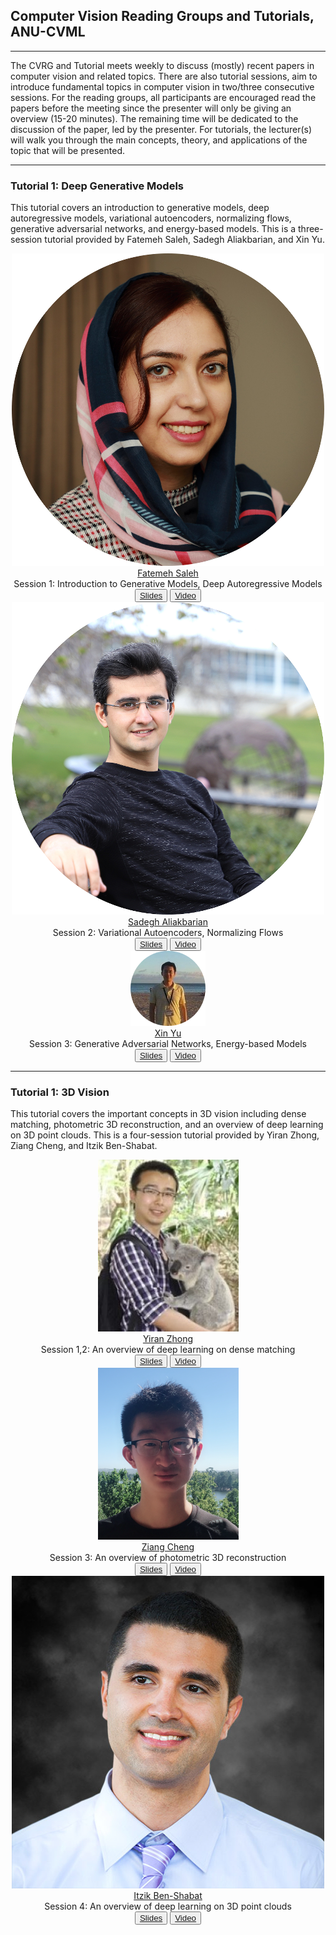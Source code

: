 <link rel="stylesheet" type="text/css" href="css/bootstrap.min.css">
<link rel="stylesheet" type="text/css" href="css/main.css?1" media="screen,projection">

## Computer Vision Reading Groups and Tutorials, ANU-CVML
---

The CVRG and Tutorial meets weekly to discuss (mostly) recent papers in computer vision and related topics. There are also tutorial sessions, aim to introduce fundamental topics in computer vision in two/three consecutive sessions. For the reading groups, all participants are encouraged read the papers before the meeting since the presenter will only be giving an overview (15-20 minutes). The remaining time will be dedicated to the discussion of the paper, led by the presenter. For tutorials, the lecturer(s) will walk you through the main concepts, theory, and applications of the topic that will be presented.

---

### Tutorial 1: Deep Generative Models
This tutorial covers an introduction to generative models, deep autoregressive models, variational autoencoders, normalizing flows, generative adversarial networks, and energy-based models. This is a three-session tutorial provided by Fatemeh Saleh, Sadegh Aliakbarian, and Xin Yu.

<div class="row" align="center">
  <div class="col-sm-4">
    <a href="https://fatemeh-slh.github.io/" target="_blank">
      <img class="people-pic" src="assets/fatemeh.png">
    </a>
    <div class="people-name text-center">
      <a href="https://fatemeh-slh.github.io/" target="_blank">Fatemeh Saleh</a><br>
        Session 1: Introduction to Generative Models, Deep Autoregressive Models<br>
      <button class="button button4"><a href="https://drive.google.com/file/d/1UR6SicwRVpJNulR8HjeB4MzocyJ0_q8O/view?usp=sharing">Slides</a></button>
      <button class="button button4"><a href="https://drive.google.com/file/d/1Iw-7Sjx4jgEh4BTo0imZr3kmcZvpx8Fp/view?usp=sharing">Video</a></button>
    </div>
   </div>
   
   <div class="col-sm-4">
    <a href="https://sadegh-aa.github.io/" target="_blank">
      <img class="people-pic" src="assets/sadegh.png">
    </a>
    <div class="people-name text-center">
      <a href="https://sadegh-aa.github.io/" target="_blank">Sadegh Aliakbarian</a><br>
      Session 2: Variational Autoencoders, Normalizing Flows<br>
      <button class="button button4"><a href="https://drive.google.com/file/d/1Z-qGr2h4qzeOjBhC8RpC73AcZ2QsD65I/view?usp=sharing">Slides</a></button>
      <button class="button button4"><a href="https://drive.google.com/file/d/1fHNyGIHI1eJU95nhf7SEzq4OCxyMc_5_/view?usp=sharing">Video</a></button>
    </div>
  </div>
  
  <div class="col-sm-4">
    <a href="https://sites.google.com/view/xinyus-homepage/Home/" target="_blank">
      <img class="people-pic" src="assets/xin.png">
    </a>
    <div class="people-name text-center">
      <a href="https://sites.google.com/view/xinyus-homepage/Home" target="_blank">Xin Yu</a><br>
      Session 3: Generative Adversarial Networks, Energy-based Models<br>
      <button class="button button4"><a href="https://drive.google.com/file/d/1V4yYaO4b6vUrtRUfNi2OPAWHemCPaJdh/view?usp=sharing">Slides</a></button>
      <button class="button button4"><a href="https://drive.google.com/drive/folders/1hh640IG5lMBdFkA9Is2qqrxHxZ3PSFCh?usp=sharing">Video</a></button>
    </div>
  </div>
</div>

---

### Tutorial 1: 3D Vision
This tutorial covers the important concepts in 3D vision including dense matching, photometric 3D reconstruction, and an overview of deep learning on 3D point clouds. This is a four-session tutorial provided by Yiran Zhong, Ziang Cheng, and Itzik Ben-Shabat.

<div class="row" align="center">
  <div class="col-sm-4">
    <a href="https://www.roboticvision.org/rv_person/yiran-zhong/" target="_blank">
      <img class="people-pic" src="assets/Yiran-Zhong-225x275-c-default.jpg">
    </a>
    <div class="people-name text-center">
      <a href="https://www.roboticvision.org/rv_person/yiran-zhong/" target="_blank">Yiran Zhong</a><br>
        Session 1,2: An overview of deep learning on dense matching<br>
      <button class="button button4"><a href="">Slides</a></button>
      <button class="button button4"><a href="">Video</a></button>
    </div>
   </div>
   
   <div class="col-sm-4">
    <a href="https://www.roboticvision.org/rv_person/ziang-cheng/" target="_blank">
      <img class="people-pic" src="assets/Ziang-Cheng_Profile-Picture-1-225x275-c-default.png">
    </a>
    <div class="people-name text-center">
      <a href="https://www.roboticvision.org/rv_person/ziang-cheng/" target="_blank">Ziang Cheng</a><br>
      Session 3: An overview of photometric 3D reconstruction<br>
      <button class="button button4"><a href="">Slides</a></button>
      <button class="button button4"><a href="">Video</a></button>
    </div>
  </div>
  
  <div class="col-sm-4">
    <a href="http://www.itzikbs.com/" target="_blank">
      <img class="people-pic" src="assets/Itzik_Portrait_500.jpg">
    </a>
    <div class="people-name text-center">
      <a href="http://www.itzikbs.com/" target="_blank">Itzik Ben-Shabat</a><br>
      Session 4: An overview of deep learning on 3D point clouds<br>
      <button class="button button4"><a href="">Slides</a></button>
      <button class="button button4"><a href="">Video</a></button>
    </div>
  </div>
</div>


